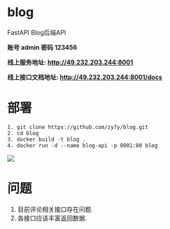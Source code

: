# blog
FastAPI Blog后端API

**账号 admin 密码 123456**

**线上服务地址: http://49.232.203.244:8001**

**线上接口文档地址: http://49.232.203.244:8001/docs**

# 部署

```shell
1. git clone https://github.com/zy7y/blog.git
2. cd blog
3. docker build -t blog .
4. docker run -d --name blog-api -p 8001:80 blog
```

![](https://gitee.com/zy7y/blog_images/raw/master/img/20210204163912.png)

# 问题
1. 目前评论相关接口存在问题.
2. 各接口应该丰富返回数据.


